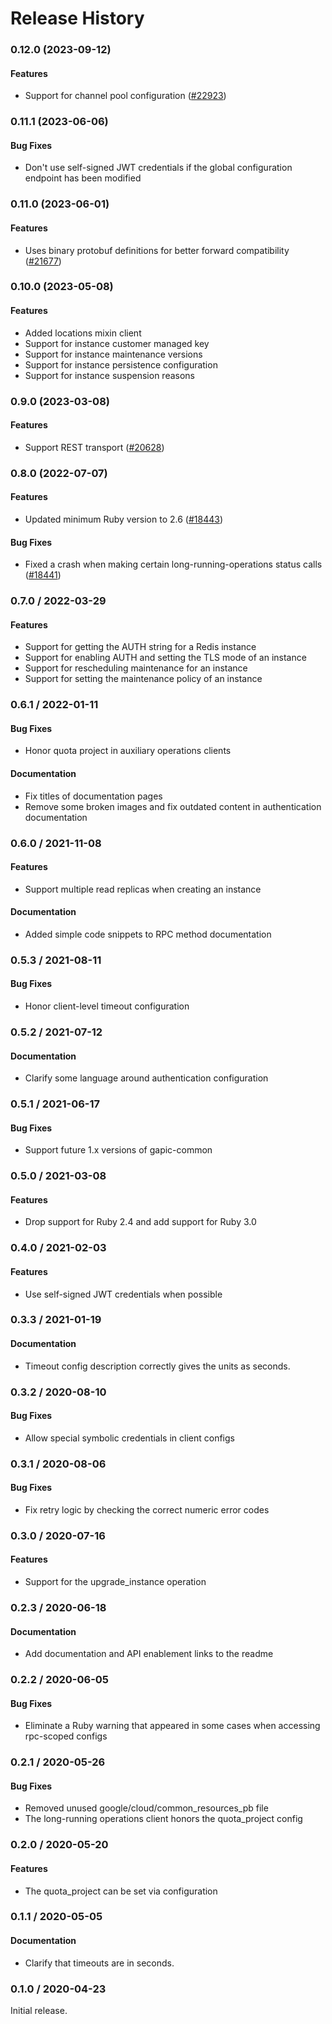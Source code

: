 # Release History

### 0.12.0 (2023-09-12)

#### Features

* Support for channel pool configuration ([#22923](https://github.com/googleapis/google-cloud-ruby/issues/22923)) 

### 0.11.1 (2023-06-06)

#### Bug Fixes

* Don't use self-signed JWT credentials if the global configuration endpoint has been modified 

### 0.11.0 (2023-06-01)

#### Features

* Uses binary protobuf definitions for better forward compatibility ([#21677](https://github.com/googleapis/google-cloud-ruby/issues/21677)) 

### 0.10.0 (2023-05-08)

#### Features

* Added locations mixin client 
* Support for instance customer managed key 
* Support for instance maintenance versions 
* Support for instance persistence configuration 
* Support for instance suspension reasons 

### 0.9.0 (2023-03-08)

#### Features

* Support REST transport ([#20628](https://github.com/googleapis/google-cloud-ruby/issues/20628)) 

### 0.8.0 (2022-07-07)

#### Features

* Updated minimum Ruby version to 2.6 ([#18443](https://github.com/googleapis/google-cloud-ruby/issues/18443)) 
#### Bug Fixes

* Fixed a crash when making certain long-running-operations status calls ([#18441](https://github.com/googleapis/google-cloud-ruby/issues/18441)) 

### 0.7.0 / 2022-03-29

#### Features

* Support for getting the AUTH string for a Redis instance
* Support for enabling AUTH and setting the TLS mode of an instance
* Support for rescheduling maintenance for an instance
* Support for setting the maintenance policy of an instance

### 0.6.1 / 2022-01-11

#### Bug Fixes

* Honor quota project in auxiliary operations clients

#### Documentation

* Fix titles of documentation pages
* Remove some broken images and fix outdated content in authentication documentation

### 0.6.0 / 2021-11-08

#### Features

* Support multiple read replicas when creating an instance

#### Documentation

* Added simple code snippets to RPC method documentation

### 0.5.3 / 2021-08-11

#### Bug Fixes

* Honor client-level timeout configuration

### 0.5.2 / 2021-07-12

#### Documentation

* Clarify some language around authentication configuration

### 0.5.1 / 2021-06-17

#### Bug Fixes

* Support future 1.x versions of gapic-common

### 0.5.0 / 2021-03-08

#### Features

* Drop support for Ruby 2.4 and add support for Ruby 3.0

### 0.4.0 / 2021-02-03

#### Features

* Use self-signed JWT credentials when possible

### 0.3.3 / 2021-01-19

#### Documentation

* Timeout config description correctly gives the units as seconds.

### 0.3.2 / 2020-08-10

#### Bug Fixes

* Allow special symbolic credentials in client configs

### 0.3.1 / 2020-08-06

#### Bug Fixes

* Fix retry logic by checking the correct numeric error codes

### 0.3.0 / 2020-07-16

#### Features

* Support for the upgrade_instance operation

### 0.2.3 / 2020-06-18

#### Documentation

* Add documentation and API enablement links to the readme

### 0.2.2 / 2020-06-05

#### Bug Fixes

* Eliminate a Ruby warning that appeared in some cases when accessing rpc-scoped configs

### 0.2.1 / 2020-05-26

#### Bug Fixes

* Removed unused google/cloud/common_resources_pb file
* The long-running operations client honors the quota_project config

### 0.2.0 / 2020-05-20

#### Features

* The quota_project can be set via configuration

### 0.1.1 / 2020-05-05

#### Documentation

* Clarify that timeouts are in seconds.

### 0.1.0 / 2020-04-23

Initial release.
